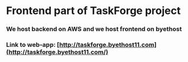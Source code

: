 # Frontend part of TaskForge project
### We host backend on AWS and we host frontend on byethost
### Link to web-app: [http://taskforge.byethost11.com](http://taskforge.byethost11.com/)
